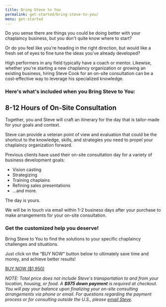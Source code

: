 ```yaml
---
title: Bring Steve to You
permalink: get-started/bring-steve-to-you/
menu: get-started
---
```

Do you sense there are things you could be doing better with your chaplaincy business, but you don't quite know where to start?

Or do you feel like you're heading in the right direction, but would like a fresh set of eyes to fine tune the ideas you've already developed?

High performers in any field typically have a coach or mentor. Likewise, whether you're starting a new chaplaincy organization or growing an existing business, hiring Steve Cook for an on-site consultation can be a cost-effective way to leverage his specialized knowledge.

### Here's what's included when you Bring Steve to You:

## 8-12 Hours of On-Site Consultation

Together, you and Steve will craft an itinerary for the day that is tailor-made for your goals and context.

Steve can provide a veteran point of view and evaluation that could be the shortcut to the knowledge, skills, and strategies you need to propel your chaplaincy organization forward.

Previous clients have used their on-site consultation day for a variety of business development goals:

*   Vision casting
*   Strategizing
*   Training chaplains
*   Refining sales presentations
*   ...and more.

The day is yours.

We will be in touch via email within 1-2 business days after your purchase to make arrangements for your on-site consultation.

### Get the customized help you deserve!

Bring Steve to You to find the solutions to your specific chaplaincy challenges and situations.

Just click on the “BUY NOW” button below to ultimately save time and money, and achieve better results!

<a class="button" href="https://gum.co/bring-steve-to-you">
      BUY NOW ($1,950)
    </a>
    
*NOTE: Total price does not include Steve's transportation to and from your location, housing, or food. A **$975 down payment** is required at checkout. You will pay your balance upon finalizing your on-site consulting arrangements via phone or email. For questions regarding the payment process or for consulting outside the U.S., please [email Steve](mailto:steve@corpchaps.com).*


